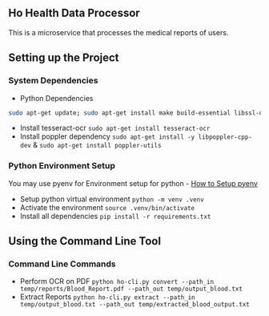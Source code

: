 ## Ho Health Data Processor
This is a microservice that processes the medical reports of users.

## Setting up the Project
### System Dependencies
* Python Dependencies
```bash
sudo apt-get update; sudo apt-get install make build-essential libssl-dev zlib1g-dev libbz2-dev libreadline-dev libsqlite3-dev wget curl llvm libncursesw5-dev xz-utils tk-dev libxml2-dev libxmlsec1-dev libffi-dev liblzma-dev
```
* Install tesseract-ocr
`sudo apt-get install tesseract-ocr`
* Install poppler dependency
`sudo apt-get install -y libpoppler-cpp-dev` & `sudo apt-get install poppler-utils`

### Python Environment Setup
You may use pyenv for Environment setup for python - [How to Setup pyenv](https://realpython.com/intro-to-pyenv/)
* Setup python virtual environment
`python -m venv .venv`
* Activate the environment
`source .venv/bin/activate`
* Install all dependencies
`pip install -r requirements.txt`

## Using the Command Line Tool
### Command Line Commands
* Perform OCR on PDF
`python ho-cli.py convert --path_in temp/reports/Blood_Report.pdf --path_out temp/output_blood.txt`
* Extract Reports
`python ho-cli.py extract --path_in temp/output_blood.txt --path_out temp/extracted_blood_output.txt`